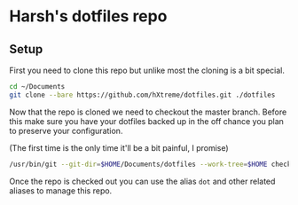 # Harsh's dotfiles repo

## Setup

First you need to clone this repo but unlike most the cloning is a bit special.

```sh
cd ~/Documents
git clone --bare https://github.com/hXtreme/dotfiles.git ./dotfiles
```

Now that the repo is cloned we need to checkout the master branch.
Before this make sure you have your dotfiles backed up in the off chance you
plan to preserve your configuration.

(The first time is the only time it'll be a bit painful, I promise)

```sh
/usr/bin/git --git-dir=$HOME/Documents/dotfiles --work-tree=$HOME checkout master
```

Once the repo is checked out you can use the alias `dot` and other
related aliases to manage this repo.
